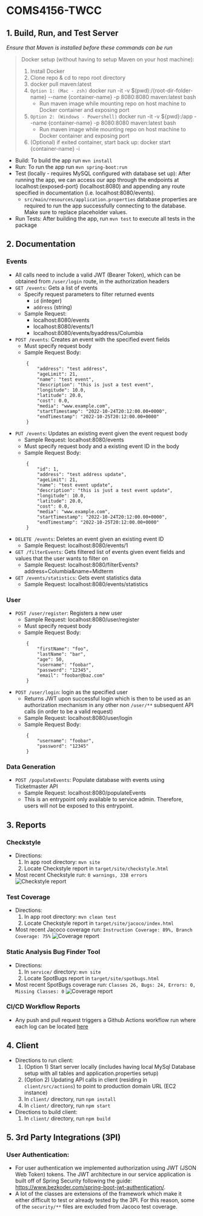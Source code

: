 # COMS4156-TWCC

## 1. Build, Run, and Test Server
*Ensure that Maven is installed before these commands can be run*
> Docker setup (without having to setup Maven on your host machine):
> 1. Install Docker
> 2. Clone repo & cd to repo root directory
> 3. docker pull maven:latest
> 4. `Option 1: (Mac - zsh)` docker run -it -v $(pwd):/{root-dir-folder-name} --name {container-name} -p 8080:8080 maven:latest bash 
>       - Run maven image while mounting repo on host machine to Docker container and exposing port
> 5. `Option 2: (Windows - Powershell)` docker run -it -v ${pwd}:/app --name {container-name} -p 8080:8080 maven:latest bash
>       - Run maven image while mounting repo on host machine to Docker container and exposing port
> 6. (Optional) if exited container, start back up: docker start {container-name} -i
- Build: To build the app run `mvn install`
- Run: To run the app run `mvn spring-boot:run`
- Test (locally - requires MySQL configured with database set up): After running the app, we can access our app through the endpoints at localhost:{exposed-port} (localhost:8080) and appending any route specified in documentation (i.e. localhost:8080/events).
    - `src/main/resources/application.properties` database properties are required to run the app successfully connecting to the database. Make sure to replace placeholder values.
- Run Tests: After building the app, run `mvn test` to execute all tests in the package

## 2. Documentation
### **Events**
- All calls need to include a valid JWT (Bearer Token), which can be obtained from `/user/login` route, in the authorization headers
- `GET /events`: Gets a list of events
    - Specify request parameters to filter returned events
        - `id` (integer)
        - `address` (string)
    - Sample Request:
        - localhost:8080/events
        - localhost:8080/events/1
        - localhost:8080/events/byaddress/Columbia
- `POST /events`: Creates an event with the specified event fields
    - Must specify request body
    - Sample Request Body: 
    ```
        {
            "address": "test address",
            "ageLimit": 21,
            "name": "test event",
            "description": "this is just a test event",
            "longitude": 10.0,
            "latitude": 20.0,
            "cost": 0.0,
            "media": "www.example.com",
            "startTimestamp": "2022-10-24T20:12:00.00+0000",
            "endTimestamp": "2022-10-25T20:12:00.00+0000"    
        }
     ```
- `PUT /events`: Updates an existing event given the event request body
    - Sample Request: localhost:8080/events
    - Must specify request body and a existing event ID in the body
    - Sample Request Body:
    ```
        {
            "id": 1,
            "address": "test address update",
            "ageLimit": 21,
            "name": "test event update",
            "description": "this is just a test event update",
            "longitude": 10.0,
            "latitude": 20.0,
            "cost": 0.0,
            "media": "www.example.com",
            "startTimestamp": "2022-10-24T20:12:00.00+0000",
            "endTimestamp": "2022-10-25T20:12:00.00+0000"    
        }
     ```
- `DELETE /events`: Deletes an event given an existing event ID
    - Sample Request: localhost:8080/events/1
- `GET /filterEvents`: Gets filtered list of events given event fields and values that the user wants to filter on
    - Sample Request: localhost:8080/filterEvents?address=Columbia&name=Midterm
- `GET /events/statistics`: Gets event statistics data
    - Sample Request: localhost:8080/events/statistics

### **User**
- `POST /user/register`: Registers a new user
    - Sample Request: localhost:8080/user/register
    - Must specify request body
    - Sample Request Body:
    ```
        {
            "firstName": "foo",
            "lastName": "bar",
            "age": 50,
            "username": "foobar",
            "password": "12345",
            "email": "foobar@baz.com"
        }
    ```
- `POST /user/login`: login as the specified user
    - Returns JWT upon successful login which is then to be used as an authorization mechanism in any other non `/user/**` subsequent API calls (in order to be a valid request)
    - Sample Request: localhost:8080/user/login
    - Sample Request Body:
    ```
        {
            "username": "foobar",
            "password": "12345"
        }
    ```

### **Data Generation**
- `POST /populateEvents`: Populate database with events using Ticketmaster API
    - Sample Request: localhost:8080/populateEvents
    - This is an entrypoint only available to service admin. Therefore, users will not be exposed to this entrypoint.

## 3. Reports
### Checkstyle
- Directions:
    1. In app root directory: `mvn site`
    2. Locate Checkstyle report in `target/site/checkstyle.html`
- Most recent Checkstyle run: `0 warnings, 338 errors`
    ![Checkstyle report](./service/reports/t5-checkstyle-report.png)

### Test Coverage
- Directions:
    1. In app root directory: `mvn clean test`
    2. Locate Checkstyle report in `target/site/jacoco/index.html`
- Most recent Jacoco coverage run: `Instruction Coverage: 89%, Branch Coverage: 75%`
    ![Coverage report](./service/reports/t5-test-coverage-report.png)

### Static Analysis Bug Finder Tool
- Directions:
    1. In `service/` directory: `mvn site`
    2. Locate SpotBugs report in `target/site/spotbugs.html`
- Most recent SpotBugs coverage run: `Classes 26, Bugs: 24, Errors: 0, Missing Classes: 0`
    ![Coverage report](./service/reports/t5-static-analysis-bug-finder-report.png)

### CI/CD Workflow Reports
- Any push and pull request triggers a Github Actions workflow run where each log can be located [here](https://github.com/mchen132/COMS4156-TWCC/actions/workflows/ci_cd_workflow.yml)

## 4. Client
- Directions to run client:
    1. (Option 1) Start server locally (includes having local MySql Database setup with all tables and application.properties setup)
    1. (Option 2) Updating API calls in client (residing in `client/src/actions`) to point to production domain URL (EC2 instance)
    2. In `client/` directory, run `npm install`
    3. In `client/` directory, run `npm start`
- Directions to build client:
    1. In `client/` directory, run `npm build`

## 5. 3rd Party Integrations (3PI)
### User Authentication:
- For user authentication we implemented authorization using JWT (JSON Web Token) tokens. The JWT architecture in our service application is built off of Spring Security following the guide: https://www.bezkoder.com/spring-boot-jwt-authentication/.
- A lot of the classes are extensions of the framework which make it either difficult to test or already tested by the 3PI. For this reason, some of the `security/**` files are excluded from Jacoco test coverage.